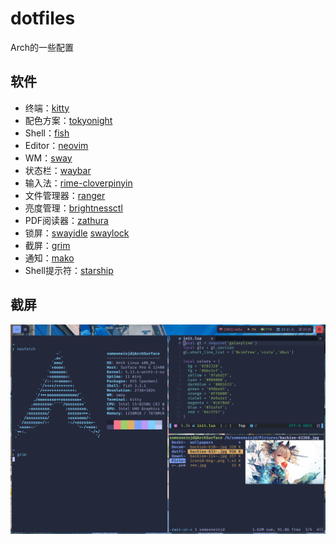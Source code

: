 # dotfiles
Arch的一些配置

## 软件

* 终端：[kitty](https://sw.kovidgoyal.net/kitty/)
* 配色方案：[tokyonight](https://github.com/folke/tokyonight.nvim)
* Shell：[fish](http://fishshell.com/)
* Editor：[neovim](http://neovim.org/)
* WM：[sway](https://github.com/swaywm/sway)
* 状态栏：[waybar](https://github.com/Alexays/Waybar)
* 输入法：[rime-cloverpinyin](https://github.com/fkxxyz/rime-cloverpinyin)
* 文件管理器：[ranger](https://ranger.github.io/)
* 亮度管理：[brightnessctl](https://github.com/Hummer12007/brightnessctl)
* PDF阅读器：[zathura](https://git.pwmt.org/pwmt/zathura)
* 锁屏：[swayidle](https://github.com/swaywm/swayidle) [swaylock](https://github.com/swaywm/swaylock)
* 截屏：[grim](https://github.com/emersion/grim)
* 通知：[mako](https://github.com/emersion/mako)
* Shell提示符：[starship](https://github.com/starship/starship)

## 截屏

![](./screenshot.png)


